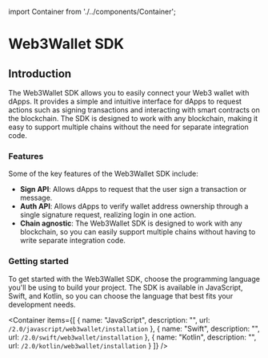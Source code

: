 import Container from './../components/Container';

# Web3Wallet SDK
## Introduction

The Web3Wallet SDK allows you to easily connect your Web3 wallet with dApps. It provides a simple and intuitive interface for dApps to request actions such as signing transactions and interacting with smart contracts on the blockchain. The SDK is designed to work with any blockchain, making it easy to support multiple chains without the need for separate integration code.

### Features

Some of the key features of the Web3Wallet SDK include:

- **Sign API**: Allows dApps to request that the user sign a transaction or message.
- **Auth API**: Allows dApps to verify wallet address ownership through a single signature request, realizing login in one action.
- **Chain agnostic**: The Web3Wallet SDK is designed to work with any blockchain, so you can easily support multiple chains without having to write separate integration code.

### Getting started

To get started with the Web3Wallet SDK, choose the programming language you'll be using to build your project. The SDK is available in JavaScript, Swift, and Kotlin, so you can choose the language that best fits your development needs.

<Container
items={[
{
name: "JavaScript",
description: "",
url: `/2.0/javascript/web3wallet/installation`
},
{
name: "Swift",
description: "",
url: `/2.0/swift/web3wallet/installation`
},
{
name: "Kotlin",
description: "",
url: `/2.0/kotlin/web3wallet/installation`
}
]}
/>